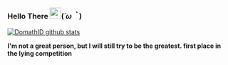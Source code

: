 ### Hello There <a href='https://www.bacotan-wibu.com'><img src="https://github.com/TheDudeThatCode/TheDudeThatCode/blob/master/Assets/Hi.gif" width="25px"></a>(*´ω｀*)

[![DomathID github stats](https://github-readme-stats.vercel.app/api?username=domathid&cache_seconds=1800&locale=cn&show_icons=true&bg_color=ffffff&title_color=008082&text_color=594a4e&icon_color=ff8ba7)](https://www.bacotan-wibu.com/)


**I'm not a great person, but I will still try to be the greatest. 
first place in the lying competition**
